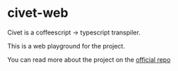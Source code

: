 # civet-web

Civet is a coffeescript -> typescript transpiler.

This is a web playground for the project.

You can read more about the project on the
[official repo](https://github.com/DanielXMoore/Civet)
